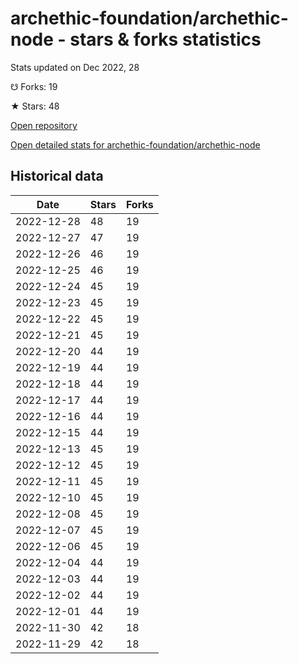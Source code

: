 # archethic-foundation/archethic-node - stars & forks statistics

Stats updated on Dec 2022, 28

☋ Forks: 19

★ Stars: 48

[Open repository](https://github.com/archethic-foundation/archethic-node)

[Open detailed stats for archethic-foundation/archethic-node](https://reviewgithub.com/rep/archethic-foundation/archethic-node)

## Historical data
| Date | Stars | Forks |
|------|-------|-------|
| 2022-12-28 | 48 | 19 | 
| 2022-12-27 | 47 | 19 | 
| 2022-12-26 | 46 | 19 | 
| 2022-12-25 | 46 | 19 | 
| 2022-12-24 | 45 | 19 | 
| 2022-12-23 | 45 | 19 | 
| 2022-12-22 | 45 | 19 | 
| 2022-12-21 | 45 | 19 | 
| 2022-12-20 | 44 | 19 | 
| 2022-12-19 | 44 | 19 | 
| 2022-12-18 | 44 | 19 | 
| 2022-12-17 | 44 | 19 | 
| 2022-12-16 | 44 | 19 | 
| 2022-12-15 | 44 | 19 | 
| 2022-12-13 | 45 | 19 | 
| 2022-12-12 | 45 | 19 | 
| 2022-12-11 | 45 | 19 | 
| 2022-12-10 | 45 | 19 | 
| 2022-12-08 | 45 | 19 | 
| 2022-12-07 | 45 | 19 | 
| 2022-12-06 | 45 | 19 | 
| 2022-12-04 | 44 | 19 | 
| 2022-12-03 | 44 | 19 | 
| 2022-12-02 | 44 | 19 | 
| 2022-12-01 | 44 | 19 | 
| 2022-11-30 | 42 | 18 | 
| 2022-11-29 | 42 | 18 | 

